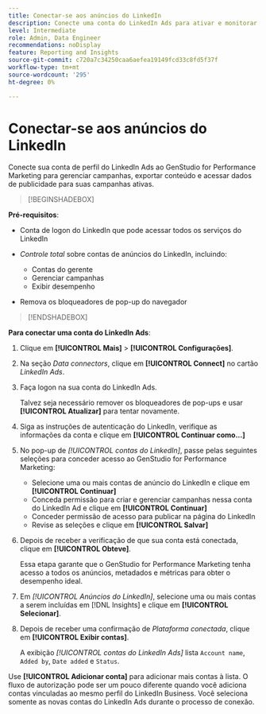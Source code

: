 ```yaml
---
title: Conectar-se aos anúncios do LinkedIn
description: Conecte uma conta do LinkedIn Ads para ativar e monitorar seus anúncios e mídias com o Adobe GenStudio for Performance Marketing.
level: Intermediate
role: Admin, Data Engineer
recommendations: noDisplay
feature: Reporting and Insights
source-git-commit: c720a7c34250caa6aefea19149fcd33c8fd5f37f
workflow-type: tm+mt
source-wordcount: '295'
ht-degree: 0%

---
```


# Conectar-se aos anúncios do LinkedIn

Conecte sua conta de perfil do LinkedIn Ads ao GenStudio for Performance Marketing para gerenciar campanhas, exportar conteúdo e acessar dados de publicidade para suas campanhas ativas.

>[!BEGINSHADEBOX]

**Pré-requisitos**:

- Conta de logon do LinkedIn que pode acessar todos os serviços do LinkedIn

- _Controle total_ sobre contas de anúncios do LinkedIn, incluindo:

   - Contas do gerente
   - Gerenciar campanhas
   - Exibir desempenho

- Remova os bloqueadores de pop-up do navegador

>[!ENDSHADEBOX]

**Para conectar uma conta do LinkedIn Ads**:

1. Clique em **[!UICONTROL Mais]** > **[!UICONTROL Configurações]**.

1. Na seção _Data connectors_, clique em **[!UICONTROL Connect]** no cartão _LinkedIn Ads_.

1. Faça logon na sua conta do LinkedIn Ads.

   Talvez seja necessário remover os bloqueadores de pop-ups e usar **[!UICONTROL Atualizar]** para tentar novamente.

1. Siga as instruções de autenticação do LinkedIn, verifique as informações da conta e clique em **[!UICONTROL Continuar como...]**

1. No pop-up de _[!UICONTROL contas do LinkedIn]_, passe pelas seguintes seleções para conceder acesso ao GenStudio for Performance Marketing:

   - Selecione uma ou mais contas de anúncio do LinkedIn e clique em **[!UICONTROL Continuar]**
   - Conceda permissão para criar e gerenciar campanhas nessa conta do LinkedIn Ad e clique em **[!UICONTROL Continuar]**
   - Conceder permissão de acesso para publicar na página do LinkedIn
   - Revise as seleções e clique em **[!UICONTROL Salvar]**

1. Depois de receber a verificação de que sua conta está conectada, clique em **[!UICONTROL Obteve]**.

   Essa etapa garante que o GenStudio for Performance Marketing tenha acesso a todos os anúncios, metadados e métricas para obter o desempenho ideal.

1. Em _[!UICONTROL Anúncios do LinkedIn]_, selecione uma ou mais contas a serem incluídas em [!DNL Insights] e clique em **[!UICONTROL Selecionar]**.

1. Depois de receber uma confirmação de _Plataforma conectada_, clique em **[!UICONTROL Exibir contas]**.

   A exibição _[!UICONTROL contas do LinkedIn Ads]_ lista `Account name`, `Added by`, `Date added` e `Status`.

Use **[!UICONTROL Adicionar conta]** para adicionar mais contas à lista. O fluxo de autorização pode ser um pouco diferente quando você adiciona contas vinculadas ao mesmo perfil do LinkedIn Business. Você seleciona somente as novas contas do LinkedIn Ads durante o processo de conexão.

